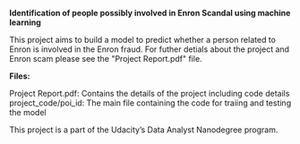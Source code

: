 ﻿****Identification of people possibly involved in Enron Scandal using machine learning****

This project aims to build a model to predict whether a person related to Enron is involved in the Enron fraud. For futher detials about the project and Enron scam please see the "Project Report.pdf" file.

****Files:****

Project Report.pdf: Contains the details of the project including code details
project_code/poi_id: The main file containing the code for traiing and testing the model

This project is a part of the Udacity’s Data Analyst Nanodegree program.
